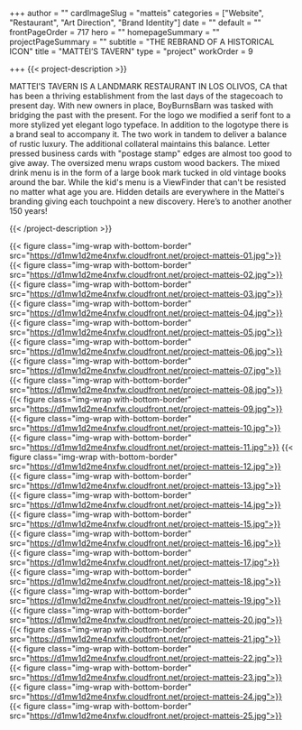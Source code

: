 +++
author = ""
cardImageSlug = "matteis"
categories = ["Website", "Restaurant", "Art Direction", "Brand Identity"]
date = ""
default = ""
frontPageOrder = 717
hero = ""
homepageSummary = ""
projectPageSummary = ""
subtitle = "THE REBRAND OF A HISTORICAL ICON"
title = "MATTEI’S TAVERN"
type = "project"
workOrder = 9

+++
{{< project-description >}} <p>MATTEI’S TAVERN IS A LANDMARK RESTAURANT IN LOS OLIVOS, CA that has been a thriving establishment from the last days of the stagecoach to present day. With new owners in place, BoyBurnsBarn was tasked with bridging the past with the present. For the logo we modified a serif font to a more stylized yet elegant logo typeface. In addition to the logotype there is a brand seal to accompany it. The two work in tandem to deliver a balance of rustic luxury. The additional collateral maintains this balance. Letter pressed business cards with "postage stamp" edges are almost too good to give away. The oversized menu wraps custom wood backers. The mixed drink menu is in the form of a large book mark tucked in old vintage books around the bar. While the kid's menu is a ViewFinder that can't be resisted no matter what age you are. Hidden details are everywhere in the Mattei's branding giving each touchpoint a new discovery. Here’s to another another 150 years!</p> {{< /project-description >}}

<div class="project-item">

{{< figure class="img-wrap with-bottom-border" src="https://d1mw1d2me4nxfw.cloudfront.net/project-matteis-01.jpg">}}
{{< figure class="img-wrap with-bottom-border" src="https://d1mw1d2me4nxfw.cloudfront.net/project-matteis-02.jpg">}}
{{< figure class="img-wrap with-bottom-border" src="https://d1mw1d2me4nxfw.cloudfront.net/project-matteis-03.jpg">}}
{{< figure class="img-wrap with-bottom-border" src="https://d1mw1d2me4nxfw.cloudfront.net/project-matteis-04.jpg">}}
{{< figure class="img-wrap with-bottom-border" src="https://d1mw1d2me4nxfw.cloudfront.net/project-matteis-05.jpg">}}
{{< figure class="img-wrap with-bottom-border" src="https://d1mw1d2me4nxfw.cloudfront.net/project-matteis-06.jpg">}}
{{< figure class="img-wrap with-bottom-border" src="https://d1mw1d2me4nxfw.cloudfront.net/project-matteis-07.jpg">}}
{{< figure class="img-wrap with-bottom-border" src="https://d1mw1d2me4nxfw.cloudfront.net/project-matteis-08.jpg">}}
{{< figure class="img-wrap with-bottom-border" src="https://d1mw1d2me4nxfw.cloudfront.net/project-matteis-09.jpg">}}
{{< figure class="img-wrap with-bottom-border" src="https://d1mw1d2me4nxfw.cloudfront.net/project-matteis-10.jpg">}}
{{< figure class="img-wrap with-bottom-border" src="https://d1mw1d2me4nxfw.cloudfront.net/project-matteis-11.jpg">}}
{{< figure class="img-wrap with-bottom-border" src="https://d1mw1d2me4nxfw.cloudfront.net/project-matteis-12.jpg">}}
{{< figure class="img-wrap with-bottom-border" src="https://d1mw1d2me4nxfw.cloudfront.net/project-matteis-13.jpg">}}
{{< figure class="img-wrap with-bottom-border" src="https://d1mw1d2me4nxfw.cloudfront.net/project-matteis-14.jpg">}}
{{< figure class="img-wrap with-bottom-border" src="https://d1mw1d2me4nxfw.cloudfront.net/project-matteis-15.jpg">}}
{{< figure class="img-wrap with-bottom-border" src="https://d1mw1d2me4nxfw.cloudfront.net/project-matteis-16.jpg">}}
{{< figure class="img-wrap with-bottom-border" src="https://d1mw1d2me4nxfw.cloudfront.net/project-matteis-17.jpg">}}
{{< figure class="img-wrap with-bottom-border" src="https://d1mw1d2me4nxfw.cloudfront.net/project-matteis-18.jpg">}}
{{< figure class="img-wrap with-bottom-border" src="https://d1mw1d2me4nxfw.cloudfront.net/project-matteis-19.jpg">}}
{{< figure class="img-wrap with-bottom-border" src="https://d1mw1d2me4nxfw.cloudfront.net/project-matteis-20.jpg">}}
{{< figure class="img-wrap with-bottom-border" src="https://d1mw1d2me4nxfw.cloudfront.net/project-matteis-21.jpg">}}
{{< figure class="img-wrap with-bottom-border" src="https://d1mw1d2me4nxfw.cloudfront.net/project-matteis-22.jpg">}}
{{< figure class="img-wrap with-bottom-border" src="https://d1mw1d2me4nxfw.cloudfront.net/project-matteis-23.jpg">}}
{{< figure class="img-wrap with-bottom-border" src="https://d1mw1d2me4nxfw.cloudfront.net/project-matteis-24.jpg">}}
{{< figure class="img-wrap with-bottom-border" src="https://d1mw1d2me4nxfw.cloudfront.net/project-matteis-25.jpg">}}
  
</div>